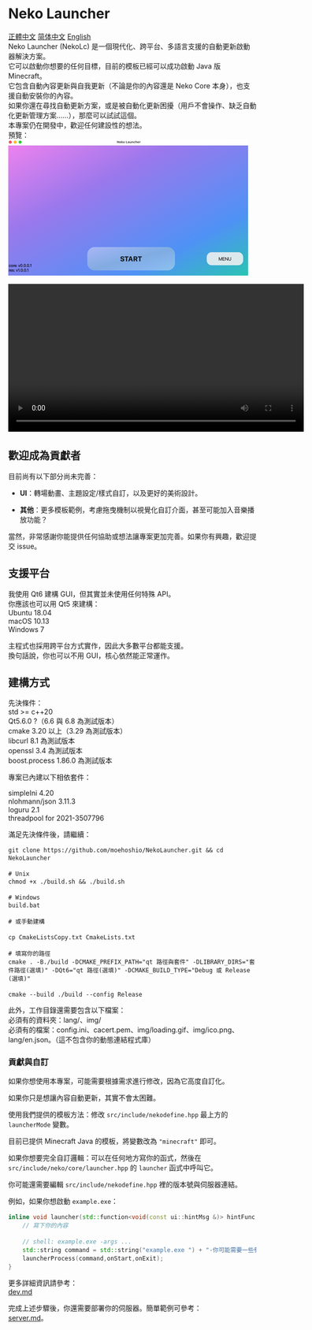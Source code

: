 # Neko Launcher

[正體中文](readme_zh_hant.md) [简体中文](readme_zh_hans.nd) [English](readme.md)  
Neko Launcher (NekoLc) 是一個現代化、跨平台、多語言支援的自動更新啟動器解決方案。  
它可以啟動你想要的任何目標，目前的模板已經可以成功啟動 Java 版 Minecraft。  
它包含自動內容更新與自我更新（不論是你的內容還是 Neko Core 本身），也支援自動安裝你的內容。  
如果你還在尋找自動更新方案，或是被自動化更新困擾（用戶不會操作、缺乏自動化更新管理方案……），那麼可以試試這個。  
本專案仍在開發中，歡迎任何建設性的想法。  
預覽：  
![img](resource/img/img1.png)

<video width="600" controls>
   <source src="./resource/img/video1.mp4" type="video/mp4">
   您的瀏覽器不支援影片播放。
</video>


## 歡迎成為貢獻者

目前尚有以下部分尚未完善：

- **UI**：轉場動畫、主題設定/樣式自訂，以及更好的美術設計。

- **其他**：更多模板範例，考慮拖曳機制以視覺化自訂介面，甚至可能加入音樂播放功能？

當然，非常感謝你能提供任何協助或想法讓專案更加完善。如果你有興趣，歡迎提交 issue。

## 支援平台

我使用 Qt6 建構 GUI，但其實並未使用任何特殊 API。  
你應該也可以用 Qt5 來建構：  
Ubuntu 18.04  
macOS 10.13  
Windows 7  

主程式也採用跨平台方式實作，因此大多數平台都能支援。  
換句話說，你也可以不用 GUI，核心依然能正常運作。

## 建構方式

先決條件：  
std >= c++20  
Qt5.6.0 ?（6.6 與 6.8 為測試版本）  
cmake 3.20 以上（3.29 為測試版本）  
libcurl 8.1 為測試版本  
openssl 3.4 為測試版本  
boost.process 1.86.0 為測試版本  

專案已內建以下相依套件：  

simpleIni 4.20  
nlohmann/json 3.11.3  
loguru 2.1  
threadpool for 2021-3507796

滿足先決條件後，請繼續：

```shell
git clone https://github.com/moehoshio/NekoLauncher.git && cd NekoLauncher

# Unix
chmod +x ./build.sh && ./build.sh

# Windows
build.bat

# 或手動建構

cp CmakeListsCopy.txt CmakeLists.txt

# 填寫你的路徑
cmake . -B./build -DCMAKE_PREFIX_PATH="qt 路徑與套件" -DLIBRARY_DIRS="套件路徑(選填)" -DQt6="qt 路徑(選填)" -DCMAKE_BUILD_TYPE="Debug 或 Release (選填)"

cmake --build ./build --config Release
```

此外，工作目錄還需要包含以下檔案：  
必須有的資料夾：lang/、img/  
必須有的檔案：config.ini、cacert.pem、img/loading.gif、img/ico.png、lang/en.json。（這不包含你的動態連結程式庫）

### 貢獻與自訂

如果你想使用本專案，可能需要根據需求進行修改，因為它高度自訂化。  

如果你只是想讓內容自動更新，其實不會太困難。

使用我們提供的模板方法：修改 `src/include/nekodefine.hpp` 最上方的 `launcherMode` 變數。  

目前已提供 Minecraft Java 的模板，將變數改為 `"minecraft"` 即可。  

如果你想要完全自訂邏輯：可以在任何地方寫你的函式，然後在 `src/include/neko/core/launcher.hpp` 的 `launcher` 函式中呼叫它。  

你可能還需要編輯 `src/include/nekodefine.hpp` 裡的版本號與伺服器連結。  

例如，如果你想啟動 `example.exe`：

```cpp
inline void launcher(std::function<void(const ui::hintMsg &)> hintFunc,std::function<void()> onStart, std::function<void(int)> onExit) {
    // 寫下你的內容

    // shell: example.exe -args ...
    std::string command = std::string("example.exe ") + "-你可能需要一些參數 " + "args...";
    launcherProcess(command,onStart,onExit);
}
```

更多詳細資訊請參考：  
[dev.md](doc/dev.md)

完成上述步驟後，你還需要部署你的伺服器。簡單範例可參考：  
[server.md](doc/server.md)。
